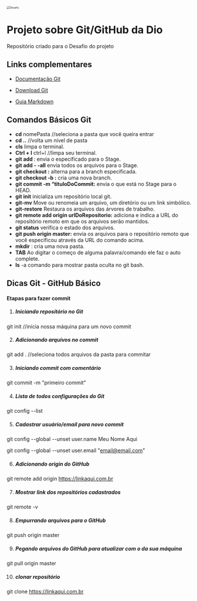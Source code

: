 <img src="C:\Users\Eduzz 220\Pictures\git-github2.jpg" alt="Desafio" style="zoom:50%;" />

# Projeto sobre Git/GitHub da Dio

Repositório criado para o Desafio do projeto

## Links complementares

- [Documentação Git](https://git-scm.com/docs/git#_git_commands)

- [Download Git](https://git-scm.com/download/win)

- [Guia Markdown](https://www.markdownguide.org/basic-syntax/)

## Comandos Básicos Git

- **cd** nomePasta //seleciona a pasta que você queira entrar
- **cd ..**        //volta um nível de pasta
- **cls** limpa o terminal.
- **Ctrl + l** ctrl+l //limpa seu terminal.
- **git add <nomeDoArquivo>**: envia o especificado para o Stage.
- **git add - -all** envia todos os arquivos para o Stage.
- **git checkout <nomeDaBranch>:** alterna para a branch especificada.
- **git checkout -b <nomeDaBranch>:** cria uma nova branch.
- **git commit -m “tituloDoCommit:** envia o que está no Stage para o HEAD.
- **git init** inicializa um repositório local git.
- **git-mv** Move ou renomeia um arquivo, um diretório ou um link simbólico.
- **git-restore** Restaura os arquivos das árvores de trabalho.
- **git remote add origin urlDoRepositorio:** adiciona e indica a URL do repositório remoto em que os arquivos serão mantidos.
- **git status** verifica o estado dos arquivos.
- **git push origin master:** envia os arquivos para o repositório remoto que você especificou através da URL do comando acima.
- **mkdir** <nomeDoArquivo>: cria uma nova pasta.
- **TAB** Ao digitar o começo de alguma palavra/comando ele faz o auto complete.
- **ls** -a comando para mostrar pasta oculta no git bash.

## Dicas Git - GitHub Básico

#### Etapas para fazer commit

1. ##### Iniciando repositório no Git

git init //inicia nossa máquina para um novo commit

2. ##### Adicionando arquivos no commit

git add .  //seleciona todos arquivos da pasta para commitar

3. ##### Iniciando commit com comentário

git commit -m "primeiro commit"

4. ##### Lista de todos configurações do Git

git config --list

5. ##### Cadastrar usuário/email para novo commit

git config --global --unset user.name Meu Nome Aqui

git config --global --unset user.email "email@email.com"

6. ##### Adicionando origin do GitHub

git remote add origin https://linkaqui.com.br 

7. ##### Mostrar link dos repositórios cadastrados

git remote -v

8. ##### Empurrando arquivos para o GitHub

git push origin master

9. ##### Pegando arquivos do GitHub para atualizar com o da sua máquina

git pull origin master

10. ##### clonar repositório

git clone https://linkaqui.com.br
